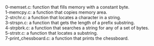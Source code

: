 0-memset.c: function that fills memory with a constant byte.
<br>1-memcpy.c: a function that copies memory area.
<br>2-strchr.c: a function that locates a character in a string.
<br>3-strspn.c: a function that gets the length of a prefix substring.
<br>4-strpbrk.c: a function that searches a string for any of a set of bytes.
<br>5-strstr.c: a function that locates a substring.
<br>7-print_chessboard.c: a function that prints the chessboard.
